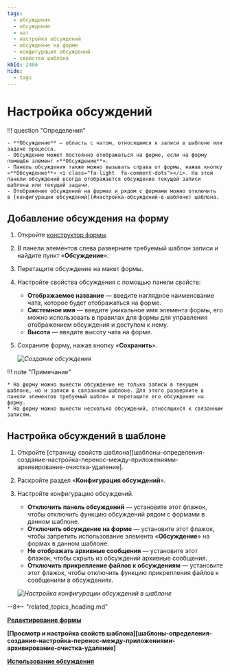 ```yaml
---
tags:
  - обсуждения
  - обсуждение
  - чат
  - настройка обсуждений
  - обсуждение на форме
  - конфигурация обсуждений
  - свойства шаблона
kbId: 2406
hide:
  - tags
---
```


# Настройка обсуждений

!!! question "Определения"

    - **Обсуждение** — область с чатом, относящимся к записи в шаблоне или задаче процесса.
    - Обсуждение может постоянно отображаться на форме, если на форму помещён элемент «**Обсуждение**».
    - Панель обсуждения также можно вызывать справа от формы, нажав кнопку «**Обсуждение**» <i class="fa-light  fa-comment-dots"></i>. На этой панели обсуждений всегда отображается обсуждение текущей записи шаблона или текущей задачи.
    - Отображение обсуждений на формах и рядом с формами можно отключить в [конфигурации обсуждений](#настройка-обсуждений-в-шаблоне) шаблона.

## Добавление обсуждения на форму

1. Откройте [конструктор формы](form_designer.md).
2. В панели элементов слева разверните требуемый шаблон записи и найдите пункт «**Обсуждение**».
3. Перетащите обсуждение на макет формы.
4. Настройте свойства обсуждения с помощью панели свойств:  
    - **Отображаемое название** — введите наглядное наименование чата, которое будет отображаться на форме.
    - **Системное имя** — введите уникальное имя элемента формы, его можно использовать в правилах для формы для управления отображением обсуждения и доступом к нему.
    - **Высота** — введите высоту чата на форме.
5. Сохраните форму, нажав кнопку «**Сохранить**».

    *![Создание обсуждения](discussion_create.png)*

!!! note "Примечание"

    * На форму можно вынести обсуждение не только записи в текущем шаблоне, но и записи в связанном шаблоне. Для этого разверните в панели элементов требуемый шаблон и перетащите его обсуждение на форму.
    * На форму можно вынести несколько обсуждений, относящихся к связанным записям.

## Настройка обсуждений в шаблоне

1. Откройте [страницу свойств шаблона][шаблоны-определения-создание-настройка-перенос-между-приложениями-архивирование-очистка-удаление].
2. Раскройте раздел «**Конфигурация обсуждений**».
3. Настройте конфигурацию обсуждений.  
    - **Отключить панель обсуждений** — установите этот флажок, чтобы отключить функцию обсуждений рядом с формами в данном шаблоне.
    - **Отключить обсуждение на форме** — установите этот флажок, чтобы запретить использование элемента «**Обсуждение**» на формах в данном шаблоне.
    - **Не отображать архивные сообщения** — установите этот флажок, чтобы скрыть из обсуждений архивные сообщения.
    - **Отключить прикрепление файлов к обсуждениям** — установите этот флажок, чтобы отключить функцию прикрепления файлов к сообщениям в обсуждениях.

    *![Настройка конфигурации обсуждений в шаблоне](discussion_configure_template.png)*

--8<-- "related_topics_heading.md"

**[Редактирование формы](form_designer.md)**

**[Просмотр и настройка свойств шаблона][шаблоны-определения-создание-настройка-перенос-между-приложениями-архивирование-очистка-удаление]**

**[Использование обсуждения](discussion_use.md)**
